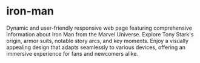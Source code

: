 # iron-man
Dynamic and user-friendly responsive web page featuring comprehensive information about Iron Man from the Marvel Universe. Explore Tony Stark's origin, armor suits, notable story arcs, and key moments. Enjoy a visually appealing design that adapts seamlessly to various devices, offering an immersive experience for fans and newcomers alike.
